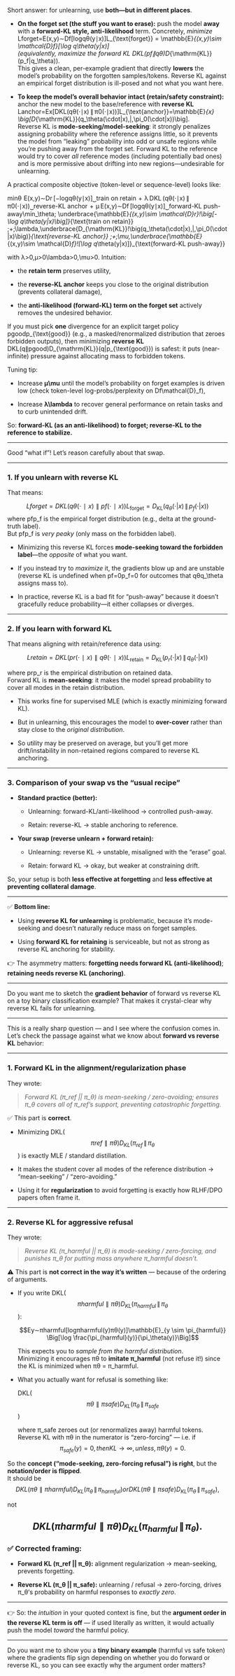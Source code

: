 Short answer: for unlearning, use **both—but in different places**.

- **On the forget set (the stuff you want to erase):** push the model **away** with a **forward-KL style, anti-likelihood** term. Concretely, _minimize_  
    Lforget=E(x,y)∼Df[log⁡qθ(y∣x)]L_{\text{forget}} = \mathbb{E}_{(x,y)\sim \mathcal{D}_f}[\log q_\theta(y|x)]  
    (equivalently, _maximize_ the forward KL DKL(pf∥qθ)D_{\mathrm{KL}}(p_f\|q_\theta)).  
    This gives a clean, per-example gradient that directly **lowers** the model’s probability on the forgotten samples/tokens. Reverse KL against an empirical forget distribution is ill-posed and not what you want here.
    
- **To keep the model’s overall behavior intact (retain/safety constraint):** anchor the new model to the base/reference with **reverse KL**  
    Lanchor=Ex[DKL(qθ(⋅∣x) ∥ π0(⋅∣x))]L_{\text{anchor}}=\mathbb{E}_{x} \big[D_{\mathrm{KL}}(q_\theta(\cdot|x)\,\|\,\pi_0(\cdot|x))\big].  
    Reverse KL is **mode-seeking/model-seeking**: it strongly penalizes assigning probability where the reference assigns little, so it prevents the model from “leaking” probability into odd or unsafe regions while you’re pushing away from the forget set. Forward KL to the reference would try to cover _all_ reference modes (including potentially bad ones) and is more permissive about drifting into new regions—undesirable for unlearning.
    

A practical composite objective (token-level or sequence-level) looks like:

min⁡θ  E(x,y)∼Dr ⁣[−log⁡qθ(y∣x)]⏟train on retain  +  λ DKL ⁣(qθ(⋅∣x) ∥ π0(⋅∣x))⏟reverse-KL anchor  +  μ E(x,y)∼Df ⁣[log⁡qθ(y∣x)]⏟forward-KL push-away\min_\theta\; \underbrace{\mathbb{E}_{(x,y)\sim \mathcal{D}_r}\!\big[-\log q_\theta(y|x)\big]}_{\text{train on retain}} \;+\;\lambda\,\underbrace{D_{\mathrm{KL}}\!\big(q_\theta(\cdot|x)\,\|\,\pi_0(\cdot|x)\big)}_{\text{reverse-KL anchor}} \;+\;\mu\,\underbrace{\mathbb{E}_{(x,y)\sim \mathcal{D}_f}\![\log q_\theta(y|x)]}_{\text{forward-KL push-away}}

with λ>0,μ>0\lambda>0,\mu>0. Intuition:

- the **retain term** preserves utility,
    
- the **reverse-KL anchor** keeps you close to the original distribution (prevents collateral damage),
    
- the **anti-likelihood (forward-KL) term on the forget set** actively removes the undesired behavior.
    

If you must pick **one** divergence for an explicit target policy pgoodp_{\text{good}} (e.g., a masked/renormalized distribution that zeroes forbidden outputs), then minimizing **reverse KL** DKL(q∥pgood)D_{\mathrm{KL}}(q\|p_{\text{good}}) is safest: it puts (near-infinite) pressure against allocating mass to forbidden tokens.

Tuning tip:

- Increase **μ\mu** until the model’s probability on forget examples is driven low (check token-level log-probs/perplexity on Df\mathcal{D}_f),
    
- Increase **λ\lambda** to recover general performance on retain tasks and to curb unintended drift.
    

So: **forward-KL (as an anti-likelihood) to forget; reverse-KL to the reference to stabilize.**

---



Good “what if”! Let’s reason carefully about that swap.

---

### 1. **If you unlearn with reverse KL**

That means:

$$Lforget=DKL(qθ(⋅∣x) ∥ pf(⋅∣x))L_\text{forget} = D_{\mathrm{KL}}(q_\theta(\cdot|x)\,\|\,p_f(\cdot|x))
$$
where pfp_f is the empirical forget distribution (e.g., delta at the ground-truth label).  
But pfp_f is _very peaky_ (only mass on the forbidden label).

- Minimizing this reverse KL forces **mode-seeking toward the forbidden label**—the _opposite_ of what you want.
    
- If you instead try to _maximize_ it, the gradients blow up and are unstable (reverse KL is undefined when pf=0p_f=0 for outcomes that qθq_\theta assigns mass to).
    
- In practice, reverse KL is a bad fit for “push-away” because it doesn’t gracefully reduce probability—it either collapses or diverges.
    

---

### 2. **If you learn with forward KL**

That means aligning with retain/reference data using:

$$Lretain=DKL(pr(⋅∣x) ∥ qθ(⋅∣x))L_\text{retain} = D_{\mathrm{KL}}(p_r(\cdot|x)\,\|\,q_\theta(\cdot|x))$$

where prp_r is the empirical distribution on retained data.  
Forward KL is **mean-seeking**: it makes the model spread probability to cover all modes in the retain distribution.

- This works fine for supervised MLE (which is exactly minimizing forward KL).
    
- But in unlearning, this encourages the model to **over-cover** rather than stay close to the _original distribution_.
    
- So utility may be preserved on average, but you’ll get more drift/instability in non-retained regions compared to reverse KL anchoring.
    

---

### 3. **Comparison of your swap vs the “usual recipe”**

- **Standard practice (better):**
    
    - Unlearning: forward-KL/anti-likelihood → controlled push-away.
        
    - Retain: reverse-KL → stable anchoring to reference.
        
- **Your swap (reverse unlearn + forward retain):**
    
    - Unlearning: reverse KL → unstable, misaligned with the “erase” goal.
        
    - Retain: forward KL → okay, but weaker at constraining drift.
        

So, your setup is both **less effective at forgetting** and **less effective at preventing collateral damage**.

---

✅ **Bottom line:**

- Using **reverse KL for unlearning** is problematic, because it’s mode-seeking and doesn’t naturally reduce mass on forget samples.
    
- Using **forward KL for retaining** is serviceable, but not as strong as reverse KL anchoring for stability.
    

👉 The asymmetry matters: **forgetting needs forward KL (anti-likelihood)**; **retaining needs reverse KL (anchoring)**.

---

Do you want me to sketch the **gradient behavior** of forward vs reverse KL on a toy binary classification example? That makes it crystal-clear why reverse KL fails for unlearning.




---


This is a really sharp question — and I see where the confusion comes in. Let’s check the passage against what we know about **forward vs reverse KL** behavior:

---

### 1. **Forward KL in the alignment/regularization phase**

They wrote:

> _Forward KL (π_ref || π_θ) is mean-seeking / zero-avoiding; ensures π_θ covers all of π_ref’s support, preventing catastrophic forgetting._

✅ This part is **correct**.

- Minimizing DKL($$πref ∥ πθ)D_{KL}(\pi_{ref}\,\|\,\pi_\theta$$) is exactly MLE / standard distillation.
    
- It makes the student cover all modes of the reference distribution → “mean-seeking” / “zero-avoiding.”
    
- Using it for **regularization** to avoid forgetting is exactly how RLHF/DPO papers often frame it.
    

---

### 2. **Reverse KL for aggressive refusal**

They wrote:

> _Reverse KL (π_harmful || π_θ) is mode-seeking / zero-forcing, and punishes π_θ for putting mass anywhere π_harmful doesn’t._

⚠️ This part is **not correct in the way it’s written** — because of the ordering of arguments.

- If you write DKL($$πharmful ∥ πθ)D_{KL}(\pi_{harmful}\,\|\,\pi_\theta$$):
    
    $$Ey∼πharmful[log⁡πharmful(y)πθ(y)]\mathbb{E}_{y \sim \pi_{harmful}} \Big[\log \frac{\pi_{harmful}(y)}{\pi_\theta(y)}\Big]$$
    
    This expects you to _sample from the harmful distribution_.  
    Minimizing it encourages πθ to **imitate π_harmful** (not refuse it!) since the KL is minimized when πθ = π_harmful.
    
- What you actually want for refusal is something like:
    
    DKL($$πθ ∥ πsafe)D_{KL}(\pi_\theta \,\|\, \pi_{safe}$$)
    
    where π_safe zeroes out (or renormalizes away) harmful tokens. Reverse KL with πθ in the numerator is “zero-forcing” — i.e. if $$π_{safe}(y) = 0, then KL → ∞,  unless ,πθ(y)=0.$$
    

So the **concept (“mode-seeking, zero-forcing refusal”) is right**, but the **notation/order is flipped**.  
It should be$$ DKL(πθ ∥ πharmful)D_{KL}(\pi_\theta \,\|\, \pi_{harmful}) or DKL(πθ ∥ πsafe)D_{KL}(\pi_\theta \,\|\, \pi_{safe}),$$

not

$$ DKL(πharmful ∥ πθ)D_{KL}(\pi_{harmful} \,\|\, \pi_\theta).
$$
---

### ✅ Corrected framing:

- **Forward KL (π_ref || π_θ):** alignment regularization → mean-seeking, prevents forgetting.
    
- **Reverse KL (π_θ || π_safe):** unlearning / refusal → zero-forcing, drives π_θ’s probability on harmful responses to _exactly zero_.
    

---

👉 So: the _intuition_ in your quoted context is fine, but the **argument order in the reverse KL term is off** — if used literally as written, it would actually push the model _toward_ the harmful policy.

---

Do you want me to show you a **tiny binary example** (harmful vs safe token) where the gradients flip sign depending on whether you do forward or reverse KL, so you can see exactly why the argument order matters?